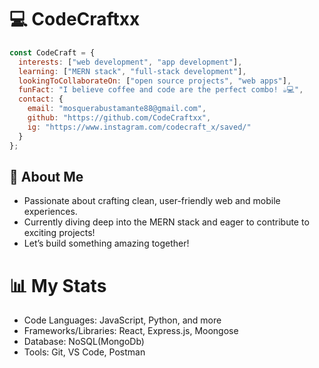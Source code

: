# 💻 CodeCraftxx

```js
const CodeCraft = {
  interests: ["web development", "app development"],
  learning: ["MERN stack", "full-stack development"],
  lookingToCollaborateOn: ["open source projects", "web apps"],
  funFact: "I believe coffee and code are the perfect combo! ☕💻",
  contact: {
    email: "mosquerabustamante88@gmail.com",
    github: "https://github.com/CodeCraftxx",
    ig: "https://www.instagram.com/codecraft_x/saved/"
  }
};
```
## **🌟 About Me**
- Passionate about crafting clean, user-friendly web and mobile experiences.
- Currently diving deep into the MERN stack and eager to contribute to exciting projects!
- Let’s build something amazing together!

# **📊 My Stats**
- Code Languages: JavaScript, Python, and more
- Frameworks/Libraries: React, Express.js, Moongose
- Database: NoSQL(MongoDb)
- Tools: Git, VS Code, Postman

<!---
CodeCraftxx/CodeCraftxx is a ✨ special ✨ repository because its `README.md` (this file) appears on your GitHub profile.
You can click the Preview link to take a look at your changes.
--->
